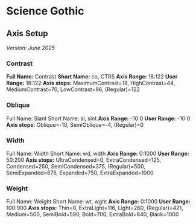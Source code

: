 # Science Gothic 
## Axis Setup
*Version: June 2025*


### Contrast 
**Full Name:**  Contrast
**Short Name:** co, CTRS
**Axis Range:** 18:122
**User Range:** 18:122
**Axis stops:** MaximumContrast=18, HighContrast=44, MediumContrast=70, LowContrast=96, (Regular)=122

### Oblique
Full Name: Slant 
Short Name: sl, slnt
**Axis Range:** -10:0
**User Range:** -10:0
**Axis stops:** Oblique=-10, SemiOblique=-4, (Regular)=0

### Width
Full Name: Width 
Short Name: wd, wdth
**Axis Range:** 0:1000
**User Range:** 50:200
**Axis stops:** UltraCondensed=0, ExtraCondensed=125, Condensed=250, SemiCondensed=375, (Regular)=500, SemiExpanded=675, Expanded=750, ExtraExpanded=1000

### Weight
Full Name: Weight 
Short Name: wt, wght
**Axis Range:** 0:1000
**User Range:** 100:900
**Axis stops:** Thin=0, ExtraLight=116, Light=260, (Regular)=421, Medium=500, SemiBold=590, Bold=700, ExtraBold=840, Black=1000


